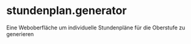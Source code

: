 # stundenplan.generator
Eine Weboberfläche um individuelle Stundenpläne für die Oberstufe zu generieren
